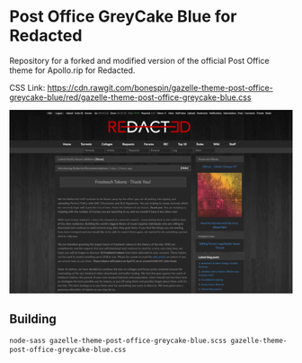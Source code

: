 Post Office GreyCake Blue for Redacted
==

Repository for a forked and modified version of the official Post Office theme for Apollo.rip for Redacted. 

CSS Link: https://cdn.rawgit.com/bonespin/gazelle-theme-post-office-greycake-blue/red/gazelle-theme-post-office-greycake-blue.css

![](post-office-greycake-blue.jpg?raw=true)

Building
--

    node-sass gazelle-theme-post-office-greycake-blue.scss gazelle-theme-post-office-greycake-blue.css
